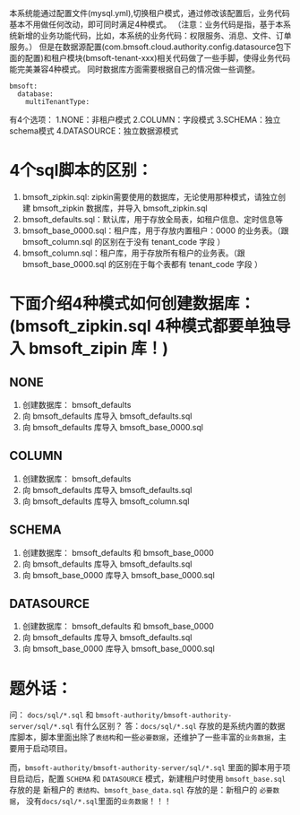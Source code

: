 本系统能通过配置文件(mysql.yml),切换租户模式，通过修改该配置后，业务代码基本不用做任何改动，即可同时满足4种模式。
（注意：业务代码是指，基于本系统新增的业务功能代码，比如，本系统的业务代码：权限服务、消息、文件、订单服务。）
但是在数据源配置(com.bmsoft.cloud.authority.config.datasource包下面的配置)和租户模块(bmsoft-tenant-xxx)相关代码做了一些手脚，使得业务代码能完美兼容4种模式。
同时数据库方面需要根据自己的情况做一些调整。
```
bmsoft:
  database:
    multiTenantType:  
```
有4个选项：
1.NONE：非租户模式
2.COLUMN：字段模式
3.SCHEMA：独立schema模式
4.DATASOURCE：独立数据源模式

# 4个sql脚本的区别：
1. bmsoft_zipkin.sql: zipkin需要使用的数据库，无论使用那种模式，请独立创建 bmsoft_zipkin 数据库，并导入 bmsoft_zipkin.sql 
2. bmsoft_defaults.sql：默认库，用于存放全局表，如租户信息、定时信息等
3. bmsoft_base_0000.sql：租户库，用于存放内置租户：0000 的业务表。（跟 bmsoft_column.sql 的区别在于没有 tenant_code 字段 ）
4. bmsoft_column.sql：租户库，用于存放所有租户的业务表。（跟 bmsoft_base_0000.sql 的区别在于每个表都有 tenant_code 字段 ）

# 下面介绍4种模式如何创建数据库：(bmsoft_zipkin.sql 4种模式都要单独导入 bmsoft_zipin 库！)
## NONE
1. 创建数据库： bmsoft_defaults
2. 向 bmsoft_defaults 库导入 bmsoft_defaults.sql 
3. 向 bmsoft_defaults 库导入 bmsoft_base_0000.sql 

## COLUMN
1. 创建数据库： bmsoft_defaults
2. 向 bmsoft_defaults 库导入 bmsoft_defaults.sql 
3. 向 bmsoft_defaults 库导入 bmsoft_column.sql 

## SCHEMA
1. 创建数据库： bmsoft_defaults 和 bmsoft_base_0000
2. 向 bmsoft_defaults 库导入 bmsoft_defaults.sql 
3. 向 bmsoft_base_0000 库导入 bmsoft_base_0000.sql 

## DATASOURCE
1. 创建数据库： bmsoft_defaults 和 bmsoft_base_0000
2. 向 bmsoft_defaults 库导入 bmsoft_defaults.sql 
3. 向 bmsoft_base_0000 库导入 bmsoft_base_0000.sql 


# 题外话：
问： `docs/sql/*.sql` 和 `bmsoft-authority/bmsoft-authority-server/sql/*.sql` 有什么区别？
答：`docs/sql/*.sql` 存放的是系统内置的数据库脚本，脚本里面出除了`表结构`和一些`必要数据`，还维护了一些丰富的`业务数据`，主要用于启动项目。

而，`bmsoft-authority/bmsoft-authority-server/sql/*.sql` 里面的脚本用于项目启动后，配置 `SCHEMA` 和 `DATASOURCE` 模式，新建租户时使用 
`bmsoft_base.sql` 存放的是 新租户的 `表结构`、`bmsoft_base_data.sql` 存放的是：新租户的 `必要数据`， 没有`docs/sql/*.sql`里面的`业务数据`！！！
